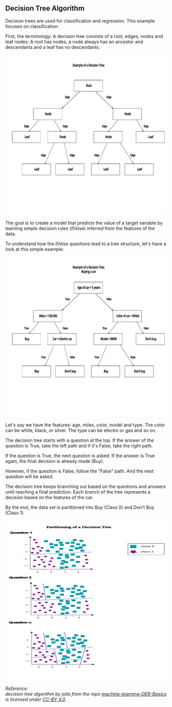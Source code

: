 ## Decision Tree Algorithm

Decision trees are used for classification and regression. This example focuses on classification. 

First, the terminology:
A decision tree consists of a root, edges, nodes and leaf nodes:
A root has nodes, a node always has an ancestor and descendants and a leaf has no descendants.  

<img src="../img/decision_tree_classifier.svg" alt="Decision Tree Classifier" height="500" width="1000">

The goal is to create a model that predicts the value of a target variable by learning simple decision rules (if/else) inferred from the features of the data. 

To understand how the if/else questions lead to a tree structure, let's have a look at this simple example:

<img src="../img/decision_tree.svg" alt='Example Decision Tree' height="500" width='1000'>

Let's say we have the features: age, miles, color, model and type. The color can be white, black, or silver. The type can be electro or gas and so on.

The decision tree starts with a question at the top. If the answer of the question is True, take the left path and if it's False, take the right path.

If the question is True, the next question is asked. If the answer is True again, the final decision is already made (Buy). 

However, if the question is False, follow the "False" path. And the next question will be asked.

The decision tree keeps branching out based on the questions and answers until reaching a final prediction. Each branch of the tree represents a decision based on the features of the car. 

By the end, the data set is partitioned into Buy (Class 0) and Don't Buy (Class 1). 


<img src="../img/partition_decision_tree.svg" alt="Partition Decision Tree" height="500" width="1000">


_Reference:  
decision tree algorithm by julia from the repo [machine-learning-OER-Basics](https://github.com/Machine-Learning-OER-Collection/Machine-Learning-OER-Basics) is licensed under [CC-BY 4.0](https://creativecommons.org/licenses/by/4.0/)._
